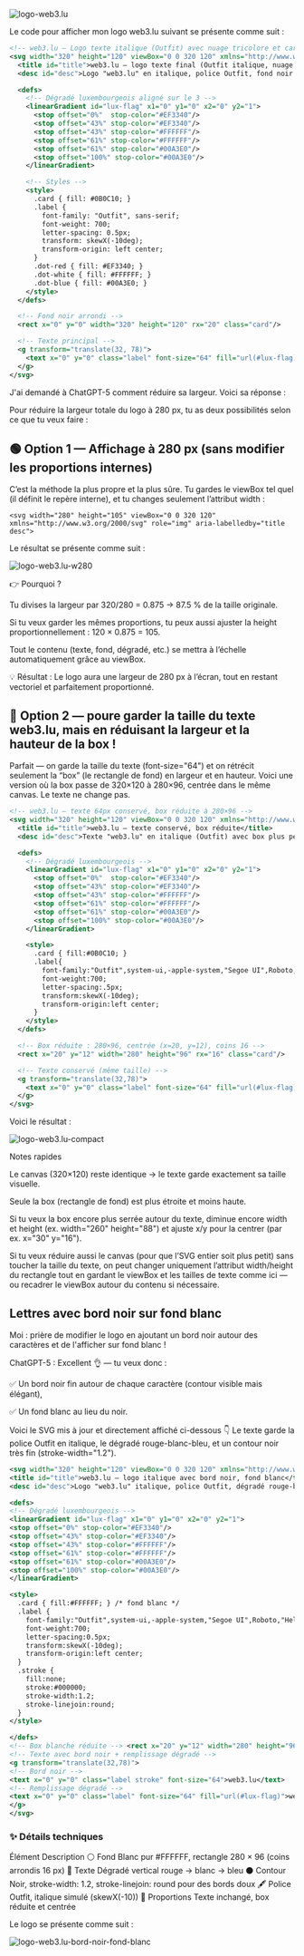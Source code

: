 ![logo-web3.lu](https://github.com/mbarnig/qubit-lu-project/blob/main/logos/logo-web3.svg)

Le code pour afficher mon logo web3.lu suivant se présente comme suit : 

```svg
<!-- web3.lu — Logo texte italique (Outfit) avec nuage tricolore et carrés équilibrés -->
<svg width="320" height="120" viewBox="0 0 320 120" xmlns="http://www.w3.org/2000/svg" role="img" aria-labelledby="title desc">
  <title id="title">web3.lu — logo texte final (Outfit italique, nuage tricolore corrigé)</title>
  <desc id="desc">Logo "web3.lu" en italique, police Outfit, fond noir arrondi.</desc>

  <defs>
    <!-- Dégradé luxembourgeois aligné sur le 3 -->
    <linearGradient id="lux-flag" x1="0" y1="0" x2="0" y2="1">
      <stop offset="0%"  stop-color="#EF3340"/>
      <stop offset="43%" stop-color="#EF3340"/>
      <stop offset="43%" stop-color="#FFFFFF"/>
      <stop offset="61%" stop-color="#FFFFFF"/>
      <stop offset="61%" stop-color="#00A3E0"/>
      <stop offset="100%" stop-color="#00A3E0"/>
    </linearGradient>

    <!-- Styles -->
    <style>
      .card { fill: #0B0C10; }
      .label {
        font-family: "Outfit", sans-serif;
        font-weight: 700;
        letter-spacing: 0.5px;
        transform: skewX(-10deg);
        transform-origin: left center;
      }
      .dot-red { fill: #EF3340; }
      .dot-white { fill: #FFFFFF; }
      .dot-blue { fill: #00A3E0; }
    </style>
  </defs>

  <!-- Fond noir arrondi -->
  <rect x="0" y="0" width="320" height="120" rx="20" class="card"/>

  <!-- Texte principal -->
  <g transform="translate(32, 78)">
    <text x="0" y="0" class="label" font-size="64" fill="url(#lux-flag)">web3.lu</text>
  </g>
</svg>
```

J'ai demandé à ChatGPT-5 comment réduire sa largeur. Voici sa réponse : 

Pour réduire la largeur totale du logo à 280 px, tu as deux possibilités selon ce que tu veux faire :

## 🟢 Option 1 — Affichage à 280 px (sans modifier les proportions internes)

C’est la méthode la plus propre et la plus sûre.
Tu gardes le viewBox tel quel (il définit le repère interne),
et tu changes seulement l’attribut width :  

`<svg width="280" height="105" viewBox="0 0 320 120" xmlns="http://www.w3.org/2000/svg" role="img" aria-labelledby="title desc">`

Le résultat se présente comme suit : 


![logo-web3.lu-w280](https://github.com/mbarnig/qubit-lu-project/blob/main/logos/logo-web3-lu-w280.svg)

👉 Pourquoi ?

Tu divises la largeur par 320/280 = 0.875 → 87.5 % de la taille originale.

Si tu veux garder les mêmes proportions, tu peux aussi ajuster la height proportionnellement :
120 × 0.875 = 105.

Tout le contenu (texte, fond, dégradé, etc.) se mettra à l’échelle automatiquement grâce au viewBox.

💡 Résultat :
Le logo aura une largeur de 280 px à l’écran, tout en restant vectoriel et parfaitement proportionné.

## 🔵 Option 2 — poure garder la taille du texte web3.lu, mais en réduisant la largeur et la hauteur de la box !

Parfait — on garde la taille du texte (font-size="64") et on rétrécit seulement la “box” (le rectangle de fond) en largeur et en hauteur.
Voici une version où la box passe de 320×120 à 280×96, centrée dans le même canvas. Le texte ne change pas.

```svg
<!-- web3.lu — texte 64px conservé, box réduite à 280×96 -->
<svg width="320" height="120" viewBox="0 0 320 120" xmlns="http://www.w3.org/2000/svg" role="img" aria-labelledby="title desc">
  <title id="title">web3.lu — texte conservé, box réduite</title>
  <desc id="desc">Texte "web3.lu" en italique (Outfit) avec box plus petite autour, sans changer la taille du texte.</desc>

  <defs>
    <!-- Dégradé luxembourgeois -->
    <linearGradient id="lux-flag" x1="0" y1="0" x2="0" y2="1">
      <stop offset="0%"  stop-color="#EF3340"/>
      <stop offset="43%" stop-color="#EF3340"/>
      <stop offset="43%" stop-color="#FFFFFF"/>
      <stop offset="61%" stop-color="#FFFFFF"/>
      <stop offset="61%" stop-color="#00A3E0"/>
      <stop offset="100%" stop-color="#00A3E0"/>
    </linearGradient>

    <style>
      .card { fill:#0B0C10; }
      .label{
        font-family:"Outfit",system-ui,-apple-system,"Segoe UI",Roboto,"Helvetica Neue",Arial,sans-serif;
        font-weight:700;
        letter-spacing:.5px;
        transform:skewX(-10deg);
        transform-origin:left center;
      }
    </style>
  </defs>

  <!-- Box réduite : 280×96, centrée (x=20, y=12), coins 16 -->
  <rect x="20" y="12" width="280" height="96" rx="16" class="card"/>

  <!-- Texte conservé (même taille) -->
  <g transform="translate(32,78)">
    <text x="0" y="0" class="label" font-size="64" fill="url(#lux-flag)">web3.lu</text>
  </g>
</svg>
```

Voici le résultat :


![logo-web3.lu-compact](https://github.com/mbarnig/qubit-lu-project/blob/main/logos/logo-web3.lu-compact.svg)

Notes rapides

Le canvas (320×120) reste identique → le texte garde exactement sa taille visuelle.

Seule la box (rectangle de fond) est plus étroite et moins haute.

Si tu veux la box encore plus serrée autour du texte, diminue encore width et height (ex. width="260" height="88") et ajuste x/y pour la centrer (par ex. x="30" y="16").

Si tu veux réduire aussi le canvas (pour que l’SVG entier soit plus petit) sans toucher la taille du texte, on peut changer uniquement l’attribut width/height du rectangle tout en gardant le viewBox et les tailles de texte comme ici — ou recadrer le viewBox autour du contenu si nécessaire.

## Lettres avec bord noir sur fond blanc

Moi : prière de modifier le logo en ajoutant un bord noir autour des caractères et de l'afficher sur fond blanc !

ChatGPT-5 : Excellent 👌 — tu veux donc :

✅ Un bord noir fin autour de chaque caractère (contour visible mais élégant),

✅ Un fond blanc au lieu du noir.

Voici le SVG mis à jour et directement affiché ci-dessous 👇
Le texte garde la police Outfit en italique, le dégradé rouge-blanc-bleu, et un contour noir très fin (stroke-width="1.2").

```svg
<svg width="320" height="120" viewBox="0 0 320 120" xmlns="http://www.w3.org/2000/svg" role="img" aria-labelledby="title desc">
<title id="title">web3.lu — logo italique avec bord noir, fond blanc</title>
<desc id="desc">Logo "web3.lu" italique, police Outfit, dégradé rouge-blanc-bleu, bord noir fin et fond blanc arrondi.</desc>

<defs>
<!-- Dégradé luxembourgeois -->
<linearGradient id="lux-flag" x1="0" y1="0" x2="0" y2="1">
<stop offset="0%" stop-color="#EF3340"/>
<stop offset="43%" stop-color="#EF3340"/>
<stop offset="43%" stop-color="#FFFFFF"/>
<stop offset="61%" stop-color="#FFFFFF"/>
<stop offset="61%" stop-color="#00A3E0"/>
<stop offset="100%" stop-color="#00A3E0"/>
</linearGradient>

<style>
  .card { fill:#FFFFFF; } /* fond blanc */
  .label {
    font-family:"Outfit",system-ui,-apple-system,"Segoe UI",Roboto,"Helvetica Neue",Arial,sans-serif;
    font-weight:700;
    letter-spacing:0.5px;
    transform:skewX(-10deg);
    transform-origin:left center;
  }
  .stroke {
    fill:none;
    stroke:#000000;
    stroke-width:1.2;
    stroke-linejoin:round;
  }
</style>

</defs>
<!-- Box blanche réduite --> <rect x="20" y="12" width="280" height="96" rx="16" class="card"/>
<!-- Texte avec bord noir + remplissage dégradé -->
<g transform="translate(32,78)">
<!-- Bord noir -->
<text x="0" y="0" class="label stroke" font-size="64">web3.lu</text>
<!-- Remplissage dégradé -->
<text x="0" y="0" class="label" font-size="64" fill="url(#lux-flag)">web3.lu</text>
</g>
</svg>
```
### ✨ Détails techniques
Élément	Description
⚪ Fond	Blanc pur #FFFFFF, rectangle 280 × 96 (coins arrondis 16 px)
🌈 Texte	Dégradé vertical rouge → blanc → bleu
⚫ Contour	Noir, stroke-width: 1.2, stroke-linejoin: round pour des bords doux
🖋️ Police	Outfit, italique simulé (skewX(-10))
🧭 Proportions	Texte inchangé, box réduite et centrée

Le logo se présente comme suit :

![logo-web3.lu-bord-noir-fond-blanc](https://github.com/mbarnig/qubit-lu-project/blob/main/logos/logo-web3.lu-bord-noir-fond-blanc.svg)


